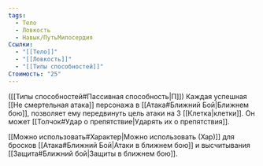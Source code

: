 ```yaml
---
tags:
  - Тело
  - Ловкость
  - Навык/ПутьМилосердия
Ссылки:
  - "[[Тело]]"
  - "[[Ловкость]]"
  - "[[Типы способностей]]"
Стоимость: "25"
---
```

([[Типы способностей#Пассивная способность|П]]) Каждая успешная [[Не смертельная атака]] персонажа в [[Атака#Ближний Бой|Ближнем бою]], позволяет ему передвинуть цель атаки на 3 [[Клетка|клетки]]. Он может [[Толчок#Удар о препятствие|Ударять их о препятствия]]. 

[[Можно использовать#Характер|Можно использовать (Хар)]] для бросков [[Атака#Ближний Бой|Атаки в ближнем бою]] и высчитывания [[Защита#Ближний бой|Защиты в ближнем бою]].
